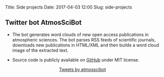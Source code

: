 Title: Side projects
Date: 2017-04-03 12:00
Slug: side-projects

## Twitter bot AtmosSciBot
* The bot generates word clouds of new open access publications in atmospheric sciences. The bot parses RSS feeds of scientific journals, downloads new publications in HTML/XML and then builds a word cloud image of the extracted text.

* Source code is publicly available on [GitHub](https://github.com/dennissergeev/atmosscibot) under MIT license.

<center>
<a class="twitter-timeline" data-width="80%" data-height="500" data-dnt="true" data-theme="light" href="https://twitter.com/atmosscibot">Tweets by atmosscibot</a> <script async src="//platform.twitter.com/widgets.js" charset="utf-8"></script>
</center> 
